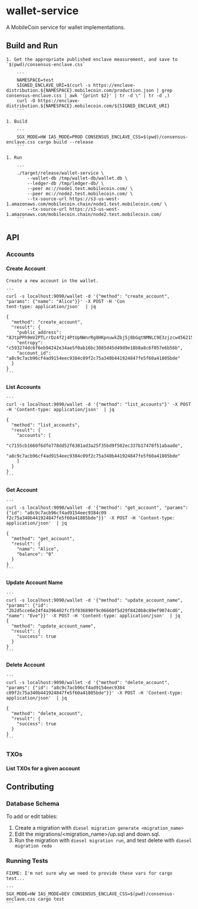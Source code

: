 # wallet-service
A MobileCoin service for wallet implementations.

## Build and Run

    1. Get the appropriate published enclave measurement, and save to `$(pwd)/consensus-enclave.css`

        ```
        NAMESPACE=test
        SIGNED_ENCLAVE_URI=$(curl -s https://enclave-distribution.${NAMESPACE}.mobilecoin.com/production.json | grep consensus-enclave.css | awk '{print $2}' | tr -d \" | tr -d ,)
        curl -O https://enclave-distribution.${NAMESPACE}.mobilecoin.com/${SIGNED_ENCLAVE_URI}
        ```

    1. Build

        ```
        SGX_MODE=HW IAS_MODE=PROD CONSENSUS_ENCLAVE_CSS=$(pwd)/consensus-enclave.css cargo build --release
        ```

    1. Run

        ```
        ./target/release/wallet-service \
            --wallet-db /tmp/wallet-db/wallet.db \
            --ledger-db /tmp/ledger-db/ \
            --peer mc://node1.test.mobilecoin.com/ \
            --peer mc://node2.test.mobilecoin.com/ \
            --tx-source-url https://s3-us-west-1.amazonaws.com/mobilecoin.chain/node1.test.mobilecoin.com/ \
            --tx-source-url https://s3-us-west-1.amazonaws.com/mobilecoin.chain/node2.test.mobilecoin.com/
        ```

## API

### Accounts

#### Create Account

    Create a new account in the wallet. 
    
    ```
    curl -s localhost:9090/wallet -d '{"method": "create_account", "params": {"name": "Alice"}}' -X POST -H 'Con
    tent-type: application/json'  | jq
    
    {
      "method": "create_account",
      "result": {
        "public_address": "8JtpPPh9mV2PTLrrDz4f2j4PtUpNWnrRg8HKpnuwkZbj5j8bGqtNMNLC9E3zjzcw456215yMjkCVYK4FPZTX4gijYHiuDT31biNHrHmQmsU",
        "entropy": "c593274dc6f6eb94242e34ae5f0ab16bc3085d45d49d9e18b8a8c6f057e6b56b",
        "account_id": "a8c9c7acb96cf4ad9154eec9384c09f2c75a340b441924847fe5f60a41805bde"
      }
    }
    ```
    
#### List Accounts

    ```
    curl -s localhost:9090/wallet -d '{"method": "list_accounts"}' -X POST -H 'Content-type: application/json'  | jq
    
    {
      "method": "list_accounts",
      "result": {
        "accounts": [
          "c7155cb1660f6dfe778dd52f6381ad3a25f35bd9f502ec337b17478f51abaade",
          "a8c9c7acb96cf4ad9154eec9384c09f2c75a340b441924847fe5f60a41805bde"
        ]
      }
    }
    ```

#### Get Account

    ```
    curl -s localhost:9090/wallet -d '{"method": "get_account", "params": {"id": "a8c9c7acb96cf4ad9154eec9384c09
    f2c75a340b441924847fe5f60a41805bde"}}' -X POST -H 'Content-type: application/json'  | jq
    
    {
      "method": "get_account",
      "result": {
        "name": "Alice",
        "balance": "0"
      }
    }
    ```

#### Update Account Name

    ```
    curl -s localhost:9090/wallet -d '{"method": "update_account_name", "params": {"id": "2b2d5cce6e24f4a396402fcf5f036890f9c06660f5d29f8420b8c89ef9074cd6", "name": "Eve"}}' -X POST -H 'Content-type: application/json'  | jq
    {
      "method": "update_account_name",
      "result": {
        "success": true
      }
    }
    ```

#### Delete Account

    ```
    curl -s localhost:9090/wallet -d '{"method": "delete_account", "params": {"id": "a8c9c7acb96cf4ad9154eec9384
    c09f2c75a340b441924847fe5f60a41805bde"}}' -X POST -H 'Content-type: application/json'  | jq
    
    {
      "method": "delete_account",
      "result": {
        "success": true
      }
    }
    ```

### TXOs

#### List TXOs for a given account

## Contributing

### Database Schema

To add or edit tables:

1. Create a migration with `diesel migration generate <migration_name>`
1. Edit the migrations/<migration_name>/up.sql and down.sql.
1. Run the migration with `diesel migration run`, and test delete with `diesel migration redo`

### Running Tests

    FIXME: I'm not sure why we need to provide these vars for cargo test...

    ```
    SGX_MODE=HW IAS_MODE=DEV CONSENSUS_ENCLAVE_CSS=$(pwd)/consensus-enclave.css cargo test
    ```